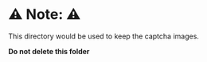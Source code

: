 # ⚠️ Note: ⚠️

This directory would be used to keep the captcha images.

**Do not delete this folder**

